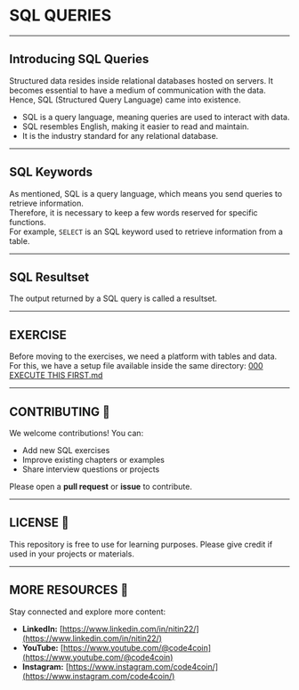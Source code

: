 # SQL QUERIES

---
## Introducing SQL Queries
Structured data resides inside relational databases hosted on servers. It becomes essential to have a medium of communication with the data.  
Hence, SQL (Structured Query Language) came into existence.

- SQL is a query language, meaning queries are used to interact with data.  
- SQL resembles English, making it easier to read and maintain.  
- It is the industry standard for any relational database.
  
---
## SQL Keywords
As mentioned, SQL is a query language, which means you send queries to retrieve information.  
Therefore, it is necessary to keep a few words reserved for specific functions.  
For example, `SELECT` is an SQL keyword used to retrieve information from a table.

---
## SQL Resultset 
The output returned by a SQL query is called a resultset.

---
## EXERCISE
Before moving to the exercises, we need a platform with tables and data.  
For this, we have a setup file available inside the same directory: [000 EXECUTE THIS FIRST.md](https://github.com/code4coin/001-SQL-Structured-Query-Language-/blob/main/001%20SQL%20FOR%20DATA%20ENGINEERS/001%20Exercises/000%20EXECUTE%20THIS%20FIRST.md)

---
## **CONTRIBUTING** 🤝

We welcome contributions! You can:

- Add new SQL exercises
- Improve existing chapters or examples
- Share interview questions or projects

Please open a **pull request** or **issue** to contribute.

---
## **LICENSE** 📄

This repository is free to use for learning purposes. Please give credit if used in your projects or materials.

---
## **MORE RESOURCES** 🔗

Stay connected and explore more content:

- **LinkedIn:** [https://www.linkedin.com/in/nitin22/](https://www.linkedin.com/in/nitin22/)
- **YouTube:** [https://www.youtube.com/@code4coin](https://www.youtube.com/@code4coin)
- **Instagram:** [https://www.instagram.com/code4coin/](https://www.instagram.com/code4coin/)
